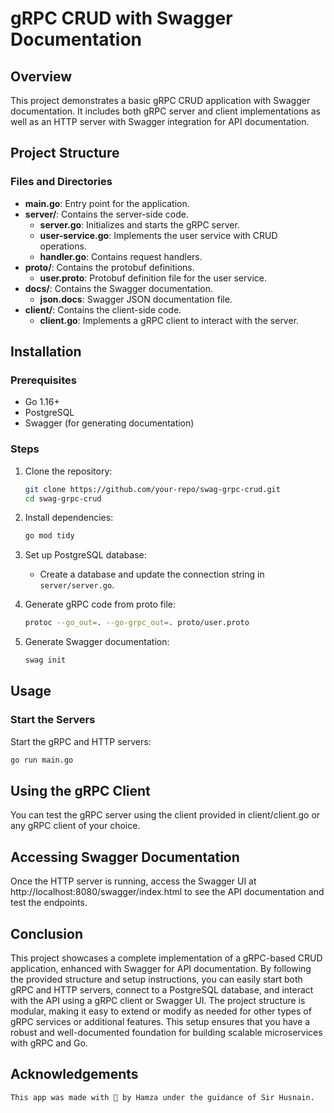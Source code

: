 # gRPC CRUD with Swagger Documentation

## Overview
This project demonstrates a basic gRPC CRUD application with Swagger documentation. It includes both gRPC server and client implementations as well as an HTTP server with Swagger integration for API documentation.

## Project Structure
### Files and Directories

- **main.go**: Entry point for the application.
- **server/**: Contains the server-side code.
  - **server.go**: Initializes and starts the gRPC server.
  - **user-service.go**: Implements the user service with CRUD operations.
  - **handler.go**: Contains request handlers.
- **proto/**: Contains the protobuf definitions.
  - **user.proto**: Protobuf definition file for the user service.
- **docs/**: Contains the Swagger documentation.
  - **json.docs**: Swagger JSON documentation file.
- **client/**: Contains the client-side code.
  - **client.go**: Implements a gRPC client to interact with the server.
 

## Installation

### Prerequisites
- Go 1.16+
- PostgreSQL
- Swagger (for generating documentation)

### Steps
1. Clone the repository:
    ```sh
    git clone https://github.com/your-repo/swag-grpc-crud.git
    cd swag-grpc-crud
    ```

2. Install dependencies:
    ```sh
    go mod tidy
    ```

3. Set up PostgreSQL database:
    - Create a database and update the connection string in `server/server.go`.

4. Generate gRPC code from proto file:
    ```sh
    protoc --go_out=. --go-grpc_out=. proto/user.proto
    ```

5. Generate Swagger documentation:
    ```sh
    swag init
    ```

## Usage

### Start the Servers
Start the gRPC and HTTP servers:
```sh
go run main.go
 ```

## Using the gRPC Client
You can test the gRPC server using the client provided in client/client.go or any gRPC client of your choice.

## Accessing Swagger Documentation
Once the HTTP server is running, access the Swagger UI at http://localhost:8080/swagger/index.html to see the API documentation and test the endpoints.


## Conclusion

This project showcases a complete implementation of a gRPC-based CRUD application, enhanced with Swagger for API documentation. By following the provided structure and setup instructions, you can easily start both gRPC and HTTP servers, connect to a PostgreSQL database, and interact with the API using a gRPC client or Swagger UI. The project structure is modular, making it easy to extend or modify as needed for other types of gRPC services or additional features. This setup ensures that you have a robust and well-documented foundation for building scalable microservices with gRPC and Go.
## Acknowledgements

```bash
This app was made with 💖 by Hamza under the guidance of Sir Husnain.
```
